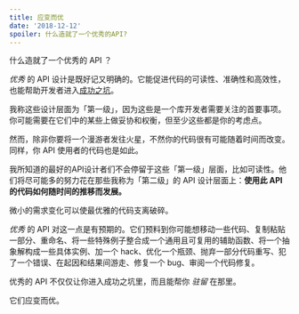 ```yaml
---
title: 应变而优
date: '2018-12-12'
spoiler: 什么造就了一个优秀的API?
---
```


什么造就了一个优秀的 API ？

*优秀* 的 API 设计是既好记又明确的。它能促进代码的可读性、准确性和高效性，也能帮助开发者进入[成功之坑](https://blog.codinghorror.com/falling-into-the-pit-of-success/)。

我称这些设计层面为「第一级」，因为这些是一个库开发者需要关注的首要事项。你可能需要在它们中的某些上做妥协和权衡，但至少这些都是你的考虑点。

然而，除非你要将一个漫游者发往火星，不然你的代码很有可能随着时间而改变。同样，你 API 使用者的代码也是如此。

我所知道的最好的API设计者们不会停留于这些「第一级」层面，比如可读性。他们将尽可能多的努力花在那些我称为「第二级」的 API 设计层面上：**使用此 API 的代码如何随时间的推移而发展。**

微小的需求变化可以使最优雅的代码支离破碎。

*优秀* 的 API 对这一点是有预期的。它们预料到你可能想移动一些代码、复制粘贴一部分、重命名、将一些特殊例子整合成一个通用且可复用的辅助函数、将一个抽象解构成一些具体实例、加一个 hack、优化一个瓶颈、抛弃一部分代码重写、犯了一个错误、在起因和结果间游走、修复一个 bug、审阅一个代码修复。

优秀的 API 不仅仅让你进入成功之坑里，而且能帮你 *驻留* 在那里。

它们应变而优。
